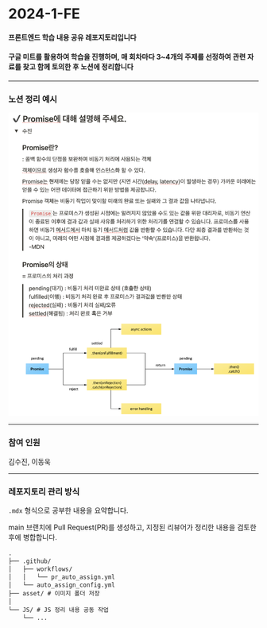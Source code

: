 # 2024-1-FE

#### 프론트엔드 학습 내용 공유 레포지토리입니다

#### 구글 미트를 활용하여 학습을 진행하며, 매 회차마다 3~4개의 주제를 선정하여 관련 자료를 찾고 함께 토의한 후 노션에 정리합니다

***

### 노션 정리 예시

<img src="./asset/notion-example.png" alt="노션 예시" />

***  

### 참여 인원

김수진, 이동욱

***

### 레포지토리 관리 방식

`.mdx` 형식으로 공부한 내용을 요약합니다.

main 브랜치에 Pull Request(PR)를 생성하고, 지정된 리뷰어가 정리한 내용을 검토한 후에 병합합니다.

```
.
├── .github/
│   ├── workflows/
│   │   └── pr_auto_assign.yml 
│   └── auto_assign_config.yml
├── asset/ # 이미지 폴더 저장
│   
└── JS/ # JS 정리 내용 공동 작업
    └── ...
```
